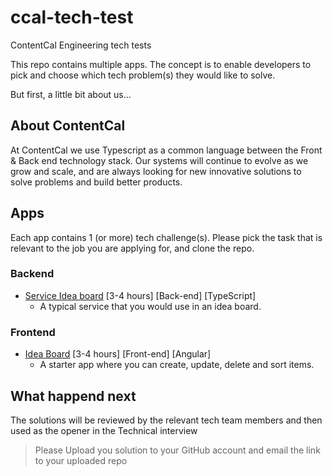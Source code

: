 # ccal-tech-test
ContentCal Engineering tech tests

This repo contains multiple apps.  The concept is to enable developers to pick and choose which tech problem(s) they would like to solve.

But first, a little bit about us...

## About ContentCal

At ContentCal we use Typescript as a common language between the Front & Back end technology stack. Our systems will continue to evolve as we grow and scale, and are always looking for new innovative solutions to solve problems and build better products.

## Apps

Each app contains 1 (or more) tech challenge(s).
Please pick the task that is relevant to the job you are applying for, and clone the repo.

### Backend

 * [Service Idea board](/back-end/idea-board) \[3-4 hours] \[Back-end] \[TypeScript]
   * A typical service that you would use in an idea board.

### Frontend

 * [Idea Board](/front-end) \[3-4 hours] \[Front-end] \[Angular]
   * A starter app where you can create, update, delete and sort items.


## What happend next

The solutions will be reviewed by the relevant tech team members and then used as the opener in the Technical interview

> Please Upload you solution to your GitHub account and email the link to your uploaded repo
